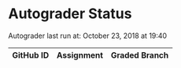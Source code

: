 # Autograder Status
Autograder last run at: October 23, 2018 at 19:40

| GitHub ID | Assignment | Graded Branch |
|-----------|------------|---------------|
